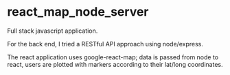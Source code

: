 # react_map_node_server

Full stack javascript application.

For the back end, I tried a RESTful API approach using node/express.

The react application uses google-react-map; data is passed from node to react, users are plotted with markers according to their lat/long coordinates. 
